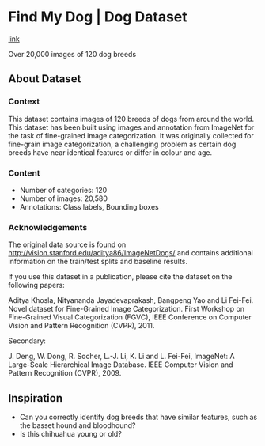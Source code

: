 # Find My Dog | Dog Dataset

[link]

[link]: https://www.kaggle.com/datasets/whenamancodes/find-my-dog-dog-dataset "Find My Dog | Dog Dataset"

Over 20,000 images of 120 dog breeds

## About Dataset

### Context

This dataset contains images of 120 breeds of dogs from around the world. This dataset has been built using images and annotation from ImageNet for the task of fine-grained image categorization. It was originally collected for fine-grain image categorization, a challenging problem as certain dog breeds have near identical features or differ in colour and age.

### Content

- Number of categories: 120
- Number of images: 20,580
- Annotations: Class labels, Bounding boxes

### Acknowledgements

The original data source is found on <http://vision.stanford.edu/aditya86/ImageNetDogs/> and contains additional information on the train/test splits and baseline results.

If you use this dataset in a publication, please cite the dataset on the following papers:

Aditya Khosla, Nityananda Jayadevaprakash, Bangpeng Yao and Li Fei-Fei. Novel dataset for Fine-Grained Image Categorization. First Workshop on Fine-Grained Visual Categorization (FGVC), IEEE Conference on Computer Vision and Pattern Recognition (CVPR), 2011.

Secondary:

J. Deng, W. Dong, R. Socher, L.-J. Li, K. Li and L. Fei-Fei, ImageNet: A Large-Scale Hierarchical Image Database. IEEE Computer Vision and Pattern Recognition (CVPR), 2009.

## Inspiration

- Can you correctly identify dog breeds that have similar features, such as the basset hound and bloodhound?
- Is this chihuahua young or old?
